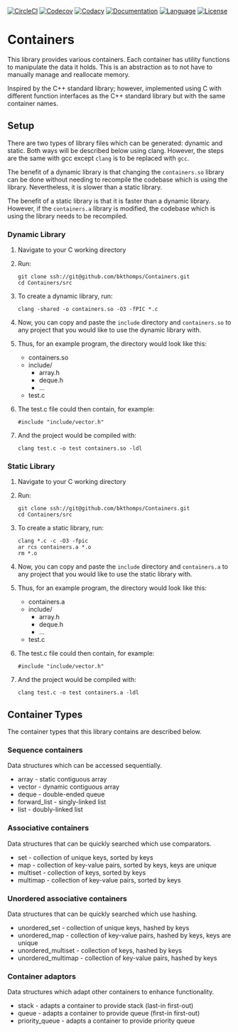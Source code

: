 [![CircleCI](https://circleci.com/gh/bkthomps/Containers/tree/master.svg?style=shield)](https://circleci.com/gh/bkthomps/Containers/tree/master)
[![Codecov](https://codecov.io/gh/bkthomps/Containers/branch/master/graph/badge.svg)](https://codecov.io/gh/bkthomps/Containers)
[![Codacy](https://api.codacy.com/project/badge/Grade/be77f904a65b4bd0b991df85e6cb37f0)](https://www.codacy.com/app/bkthomps/Containers?utm_source=github.com&amp;utm_medium=referral&amp;utm_content=bkthomps/Containers&amp;utm_campaign=Badge_Grade)
[![Documentation](https://codedocs.xyz/bkthomps/Containers.svg)](https://codedocs.xyz/bkthomps/Containers/)
[![Language](https://img.shields.io/badge/language-C89+-orange.svg)](https://en.wikipedia.org/wiki/C_(programming_language))
[![License](https://img.shields.io/badge/license-MIT-blue.svg)](https://github.com/bkthomps/Containers/blob/master/LICENSE)

# Containers
This library provides various containers. Each container has utility functions to manipulate the data it holds. This is an abstraction as to not have to manually manage and reallocate memory. 

Inspired by the C++ standard library; however, implemented using C with different function interfaces as the C++ standard library but with the same container names.

## Setup
There are two types of library files which can be generated: dynamic and static. Both ways will be described below using clang. However, the steps are the same with gcc except `clang` is to be replaced with `gcc`.

The benefit of a dynamic library is that changing the `containers.so` library can be done without needing to recompile the codebase which is using the library. Nevertheless, it is slower than a static library.

The benefit of a static library is that it is faster than a dynamic library. However, if the `containers.a` library is modified, the codebase which is using the library needs to be recompiled.

### Dynamic Library

1. Navigate to your C working directory

2. Run:
   ```
   git clone ssh://git@github.com/bkthomps/Containers.git
   cd Containers/src
   ```

3. To create a dynamic library, run:
   ```
   clang -shared -o containers.so -O3 -fPIC *.c
   ```

4. Now, you can copy and paste the `include` directory and `containers.so` to any project that you would like to use the dynamic library with.

5. Thus, for an example program, the directory would look like this:
    * containers.so
    * include/
      * array.h
      * deque.h
      * ...
    * test.c

6. The test.c file could then contain, for example:
   ```
   #include "include/vector.h"
   ```

7. And the project would be compiled with:
   ```
   clang test.c -o test containers.so -ldl
   ```

### Static Library

1. Navigate to your C working directory

2. Run:
   ```
   git clone ssh://git@github.com/bkthomps/Containers.git
   cd Containers/src
   ```

3. To create a static library, run:
   ```
   clang *.c -c -O3 -fpic
   ar rcs containers.a *.o
   rm *.o
   ```

4. Now, you can copy and paste the `include` directory and `containers.a` to any project that you would like to use the static library with.

5. Thus, for an example program, the directory would look like this:
    * containers.a
    * include/
      * array.h
      * deque.h
      * ...
    * test.c

6. The test.c file could then contain, for example:
   ```
   #include "include/vector.h"
   ```

7. And the project would be compiled with:
   ```
   clang test.c -o test containers.a -ldl
   ```

## Container Types
The container types that this library contains are described below.

### Sequence containers
Data structures which can be accessed sequentially.
* array - static contiguous array
* vector - dynamic contiguous array
* deque - double-ended queue
* forward_list - singly-linked list
* list - doubly-linked list

### Associative containers
Data structures that can be quickly searched which use comparators.
* set - collection of unique keys, sorted by keys
* map - collection of key-value pairs, sorted by keys, keys are unique
* multiset - collection of keys, sorted by keys
* multimap - collection of key-value pairs, sorted by keys

### Unordered associative containers
Data structures that can be quickly searched which use hashing.
* unordered_set - collection of unique keys, hashed by keys
* unordered_map - collection of key-value pairs, hashed by keys, keys are unique
* unordered_multiset - collection of keys, hashed by keys
* unordered_multimap - collection of key-value pairs, hashed by keys

### Container adaptors
Data structures which adapt other containers to enhance functionality.
* stack - adapts a container to provide stack (last-in first-out)
* queue - adapts a container to provide queue (first-in first-out)
* priority_queue - adapts a container to provide priority queue


